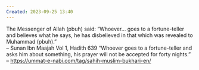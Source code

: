```yaml
---
Created: 2023-09-25 13:40
---
```

The Messenger of Allah (pbuh) said: “Whoever… goes to a fortune-teller and believes what he says, he has disbelieved in that which was revealed to Muhammad (pbuh).”  
– Sunan Ibn Maajah Vol 1, Hadith 639 “Whoever goes to a fortune-teller and asks him about something, his prayer will not be accepted for forty nights.”  
– https://ummat-e-nabi.com/tag/sahih-muslim-bukhari-en/
